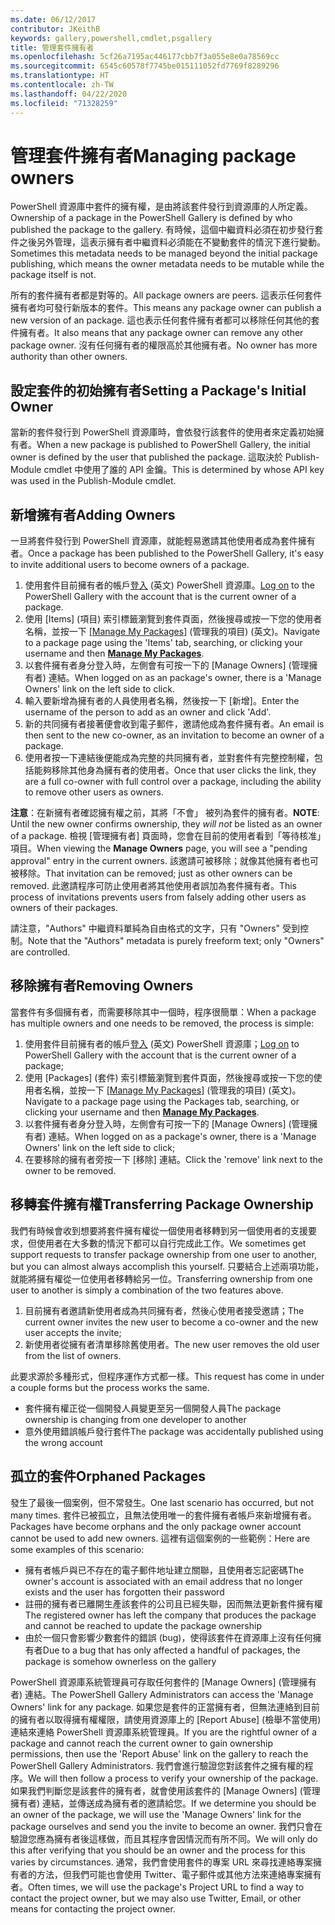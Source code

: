 ```yaml
---
ms.date: 06/12/2017
contributor: JKeithB
keywords: gallery,powershell,cmdlet,psgallery
title: 管理套件擁有者
ms.openlocfilehash: 5cf26a7195ac446177cbb7f3a055e8e0a78569cc
ms.sourcegitcommit: 6545c60578f7745be015111052fd7769f8289296
ms.translationtype: HT
ms.contentlocale: zh-TW
ms.lasthandoff: 04/22/2020
ms.locfileid: "71328259"
---
```

# <a name="managing-package-owners"></a><span data-ttu-id="2c9bd-103">管理套件擁有者</span><span class="sxs-lookup"><span data-stu-id="2c9bd-103">Managing package owners</span></span>

<span data-ttu-id="2c9bd-104">PowerShell 資源庫中套件的擁有權，是由將該套件發行到資源庫的人所定義。</span><span class="sxs-lookup"><span data-stu-id="2c9bd-104">Ownership of a package in the PowerShell Gallery is defined by who published the package to the gallery.</span></span>
<span data-ttu-id="2c9bd-105">有時候，這個中繼資料必須在初步發行套件之後另外管理，這表示擁有者中繼資料必須能在不變動套件的情況下進行變動。</span><span class="sxs-lookup"><span data-stu-id="2c9bd-105">Sometimes this metadata needs to be managed beyond the initial package publishing, which means the owner metadata needs to be mutable while the package itself is not.</span></span>

<span data-ttu-id="2c9bd-106">所有的套件擁有者都是對等的。</span><span class="sxs-lookup"><span data-stu-id="2c9bd-106">All package owners are peers.</span></span>
<span data-ttu-id="2c9bd-107">這表示任何套件擁有者均可發行新版本的套件。</span><span class="sxs-lookup"><span data-stu-id="2c9bd-107">This means any package owner can publish a new version of an package.</span></span> <span data-ttu-id="2c9bd-108">這也表示任何套件擁有者都可以移除任何其他的套件擁有者。</span><span class="sxs-lookup"><span data-stu-id="2c9bd-108">It also means that any package owner can remove any other package owner.</span></span>
<span data-ttu-id="2c9bd-109">沒有任何擁有者的權限高於其他擁有者。</span><span class="sxs-lookup"><span data-stu-id="2c9bd-109">No owner has more authority than other owners.</span></span>

## <a name="setting-a-packages-initial-owner"></a><span data-ttu-id="2c9bd-110">設定套件的初始擁有者</span><span class="sxs-lookup"><span data-stu-id="2c9bd-110">Setting a Package's Initial Owner</span></span>

<span data-ttu-id="2c9bd-111">當新的套件發行到 PowerShell 資源庫時，會依發行該套件的使用者來定義初始擁有者。</span><span class="sxs-lookup"><span data-stu-id="2c9bd-111">When a new package is published to PowerShell Gallery, the initial owner is defined by the user that published the package.</span></span> <span data-ttu-id="2c9bd-112">這取決於 Publish-Module cmdlet 中使用了誰的 API 金鑰。</span><span class="sxs-lookup"><span data-stu-id="2c9bd-112">This is determined by whose API key was used in the Publish-Module cmdlet.</span></span>

## <a name="adding-owners"></a><span data-ttu-id="2c9bd-113">新增擁有者</span><span class="sxs-lookup"><span data-stu-id="2c9bd-113">Adding Owners</span></span>

<span data-ttu-id="2c9bd-114">一旦將套件發行到 PowerShell 資源庫，就能輕易邀請其他使用者成為套件擁有者。</span><span class="sxs-lookup"><span data-stu-id="2c9bd-114">Once a package has been published to the PowerShell Gallery, it's easy to invite additional users to become owners of a package.</span></span>

1. <span data-ttu-id="2c9bd-115">使用套件目前擁有者的帳戶[登入](https://powershellgallery.com/users/account/LogOn) \(英文\) PowerShell 資源庫。</span><span class="sxs-lookup"><span data-stu-id="2c9bd-115">[Log on](https://powershellgallery.com/users/account/LogOn) to the PowerShell Gallery with the account that is the current owner of a package.</span></span>
2. <span data-ttu-id="2c9bd-116">使用 [Items] \(項目\) 索引標籤瀏覽到套件頁面，然後搜尋或按一下您的使用者名稱，並按一下 [[Manage My Packages]](https://www.powershellgallery.com/account/Packages) \(管理我的項目\) \(英文\)。</span><span class="sxs-lookup"><span data-stu-id="2c9bd-116">Navigate to a package page using the 'Items' tab, searching, or clicking your username and then [**Manage My Packages**](https://www.powershellgallery.com/account/Packages).</span></span>
3. <span data-ttu-id="2c9bd-117">以套件擁有者身分登入時，左側會有可按一下的 [Manage Owners] \(管理擁有者\) 連結。</span><span class="sxs-lookup"><span data-stu-id="2c9bd-117">When logged on as an package's owner, there is a 'Manage Owners' link on the left side to click.</span></span>
4. <span data-ttu-id="2c9bd-118">輸入要新增為擁有者的人員使用者名稱，然後按一下 [新增]。</span><span class="sxs-lookup"><span data-stu-id="2c9bd-118">Enter the username of the person to add as an owner and click 'Add'.</span></span>
5. <span data-ttu-id="2c9bd-119">新的共同擁有者接著便會收到電子郵件，邀請他成為套件擁有者。</span><span class="sxs-lookup"><span data-stu-id="2c9bd-119">An email is then sent to the new co-owner, as an invitation to become an owner of a package.</span></span>
6. <span data-ttu-id="2c9bd-120">使用者按一下連結後便能成為完整的共同擁有者，並對套件有完整控制權，包括能夠移除其他身為擁有者的使用者。</span><span class="sxs-lookup"><span data-stu-id="2c9bd-120">Once that user clicks the link, they are a full co-owner with full control over a package, including the ability to remove other users as owners.</span></span>

<span data-ttu-id="2c9bd-121">**注意**：在新擁有者確認擁有權之前，其將「不會」  被列為套件的擁有者。</span><span class="sxs-lookup"><span data-stu-id="2c9bd-121">**NOTE**: Until the new owner confirms ownership, they *will not* be listed as an owner of a package.</span></span>
<span data-ttu-id="2c9bd-122">檢視 [管理擁有者]  頁面時，您會在目前的使用者看到「等待核准」項目。</span><span class="sxs-lookup"><span data-stu-id="2c9bd-122">When viewing the **Manage Owners** page, you will see a "pending approval" entry in the current owners.</span></span>
<span data-ttu-id="2c9bd-123">該邀請可被移除；就像其他擁有者也可被移除。</span><span class="sxs-lookup"><span data-stu-id="2c9bd-123">That invitation can be removed; just as other owners can be removed.</span></span>
<span data-ttu-id="2c9bd-124">此邀請程序可防止使用者將其他使用者誤加為套件擁有者。</span><span class="sxs-lookup"><span data-stu-id="2c9bd-124">This process of invitations prevents users from falsely adding other users as owners of their packages.</span></span>

<span data-ttu-id="2c9bd-125">請注意，"Authors" 中繼資料單純為自由格式的文字，只有 "Owners" 受到控制。</span><span class="sxs-lookup"><span data-stu-id="2c9bd-125">Note that the "Authors" metadata is purely freeform text; only "Owners" are controlled.</span></span>


## <a name="removing-owners"></a><span data-ttu-id="2c9bd-126">移除擁有者</span><span class="sxs-lookup"><span data-stu-id="2c9bd-126">Removing Owners</span></span>

<span data-ttu-id="2c9bd-127">當套件有多個擁有者，而需要移除其中一個時，程序很簡單：</span><span class="sxs-lookup"><span data-stu-id="2c9bd-127">When a package has multiple owners and one needs to be removed, the process is simple:</span></span>

1. <span data-ttu-id="2c9bd-128">使用套件目前擁有者的帳戶[登入](https://powershellgallery.com/users/account/LogOn) \(英文\) PowerShell 資源庫；</span><span class="sxs-lookup"><span data-stu-id="2c9bd-128">[Log on](https://powershellgallery.com/users/account/LogOn) to PowerShell Gallery with the account that is the current owner of a package;</span></span>
2. <span data-ttu-id="2c9bd-129">使用 [Packages] \(套件\) 索引標籤瀏覽到套件頁面，然後搜尋或按一下您的使用者名稱，並按一下 [[Manage My Packages]](https://www.powershellgallery.com/account/Packages) \(管理我的項目\) \(英文\)。</span><span class="sxs-lookup"><span data-stu-id="2c9bd-129">Navigate to a package page using the Packages tab, searching, or clicking your username and then [**Manage My Packages**](https://www.powershellgallery.com/account/Packages).</span></span>
3. <span data-ttu-id="2c9bd-130">以套件擁有者身分登入時，左側會有可按一下的 [Manage Owners] \(管理擁有者\) 連結。</span><span class="sxs-lookup"><span data-stu-id="2c9bd-130">When logged on as a package's owner, there is a 'Manage Owners' link on the left side to click;</span></span>
4. <span data-ttu-id="2c9bd-131">在要移除的擁有者旁按一下 [移除] 連結。</span><span class="sxs-lookup"><span data-stu-id="2c9bd-131">Click the 'remove' link next to the owner to be removed.</span></span>



## <a name="transferring-package-ownership"></a><span data-ttu-id="2c9bd-132">移轉套件擁有權</span><span class="sxs-lookup"><span data-stu-id="2c9bd-132">Transferring Package Ownership</span></span>

<span data-ttu-id="2c9bd-133">我們有時候會收到想要將套件擁有權從一個使用者移轉到另一個使用者的支援要求，但使用者在大多數的情況下都可以自行完成此工作。</span><span class="sxs-lookup"><span data-stu-id="2c9bd-133">We sometimes get support requests to transfer package ownership from one user to another, but you can almost always accomplish this yourself.</span></span>
<span data-ttu-id="2c9bd-134">只要結合上述兩項功能，就能將擁有權從一位使用者移轉給另一位。</span><span class="sxs-lookup"><span data-stu-id="2c9bd-134">Transferring ownership from one user to another is simply a combination of the two features above.</span></span>

1. <span data-ttu-id="2c9bd-135">目前擁有者邀請新使用者成為共同擁有者，然後心使用者接受邀請；</span><span class="sxs-lookup"><span data-stu-id="2c9bd-135">The current owner invites the new user to become a co-owner and the new user accepts the invite;</span></span>
2. <span data-ttu-id="2c9bd-136">新使用者從擁有者清單移除舊使用者。</span><span class="sxs-lookup"><span data-stu-id="2c9bd-136">The new user removes the old user from the list of owners.</span></span>

<span data-ttu-id="2c9bd-137">此要求源於多種形式，但程序運作方式都一樣。</span><span class="sxs-lookup"><span data-stu-id="2c9bd-137">This request has come in under a couple forms but the process works the same.</span></span>

- <span data-ttu-id="2c9bd-138">套件擁有權正從一個開發人員變更至另一個開發人員</span><span class="sxs-lookup"><span data-stu-id="2c9bd-138">The package ownership is changing from one developer to another</span></span>
- <span data-ttu-id="2c9bd-139">意外使用錯誤帳戶發行套件</span><span class="sxs-lookup"><span data-stu-id="2c9bd-139">The package was accidentally published using the wrong account</span></span>


## <a name="orphaned-packages"></a><span data-ttu-id="2c9bd-140">孤立的套件</span><span class="sxs-lookup"><span data-stu-id="2c9bd-140">Orphaned Packages</span></span>

<span data-ttu-id="2c9bd-141">發生了最後一個案例，但不常發生。</span><span class="sxs-lookup"><span data-stu-id="2c9bd-141">One last scenario has occurred, but not many times.</span></span>
<span data-ttu-id="2c9bd-142">套件已被孤立，且無法使用唯一的套件擁有者帳戶來新增擁有者。</span><span class="sxs-lookup"><span data-stu-id="2c9bd-142">Packages have become orphans and the only package owner account cannot be used to add new owners.</span></span>
<span data-ttu-id="2c9bd-143">這裡有這個案例的一些範例：</span><span class="sxs-lookup"><span data-stu-id="2c9bd-143">Here are some examples of this scenario:</span></span>

- <span data-ttu-id="2c9bd-144">擁有者帳戶與已不存在的電子郵件地址建立關聯，且使用者忘記密碼</span><span class="sxs-lookup"><span data-stu-id="2c9bd-144">The owner's account is associated with an email address that no longer exists and the user has forgotten their password</span></span>
- <span data-ttu-id="2c9bd-145">註冊的擁有者已離開生產該套件的公司且已經失聯，因而無法更新套件擁有權</span><span class="sxs-lookup"><span data-stu-id="2c9bd-145">The registered owner has left the company that produces the package and cannot be reached to update the package ownership</span></span>
- <span data-ttu-id="2c9bd-146">由於一個只會影響少數套件的錯誤 (bug)，使得該套件在資源庫上沒有任何擁有者</span><span class="sxs-lookup"><span data-stu-id="2c9bd-146">Due to a bug that has only affected a handful of packages, the package is somehow ownerless on the gallery</span></span>

<span data-ttu-id="2c9bd-147">PowerShell 資源庫系統管理員可存取任何套件的 [Manage Owners] \(管理擁有者\) 連結。</span><span class="sxs-lookup"><span data-stu-id="2c9bd-147">The PowerShell Gallery Administrators can access the 'Manage Owners' link for any package.</span></span>
<span data-ttu-id="2c9bd-148">如果您是套件的正當擁有者，但無法連絡到目前的擁有者以取得擁有權權限，請使用資源庫上的 [Report Abuse] \(檢舉不當使用\) 連結來連絡 PowerShell 資源庫系統管理員。</span><span class="sxs-lookup"><span data-stu-id="2c9bd-148">If you are the rightful owner of a package and cannot reach the current owner to gain ownership permissions, then use the 'Report Abuse' link on the gallery to reach the PowerShell Gallery Administrators.</span></span>
<span data-ttu-id="2c9bd-149">我們會進行驗證您對該套件之擁有權的程序。</span><span class="sxs-lookup"><span data-stu-id="2c9bd-149">We will then follow a process to verify your ownership of the package.</span></span>
<span data-ttu-id="2c9bd-150">如果我們判斷您是該套件的擁有者，就會使用該套件的 [Manage Owners] \(管理擁有者\) 連結，並傳送成為擁有者的邀請給您。</span><span class="sxs-lookup"><span data-stu-id="2c9bd-150">If we determine you should be an owner of the package, we will use the 'Manage Owners' link for the package ourselves and send you the invite to become an owner.</span></span>
<span data-ttu-id="2c9bd-151">我們只會在驗證您應為擁有者後這樣做，而且其程序會因情況而有所不同。</span><span class="sxs-lookup"><span data-stu-id="2c9bd-151">We will only do this after verifying that you should be an owner and the process for this varies by circumstances.</span></span>
<span data-ttu-id="2c9bd-152">通常，我們會使用套件的專案 URL 來尋找連絡專案擁有者的方法，但我們可能也會使用 Twitter、電子郵件或其他方法來連絡專案擁有者。</span><span class="sxs-lookup"><span data-stu-id="2c9bd-152">Often times, we will use the package's Project URL to find a way to contact the project owner, but we may also use Twitter, Email, or other means for contacting the project owner.</span></span>
